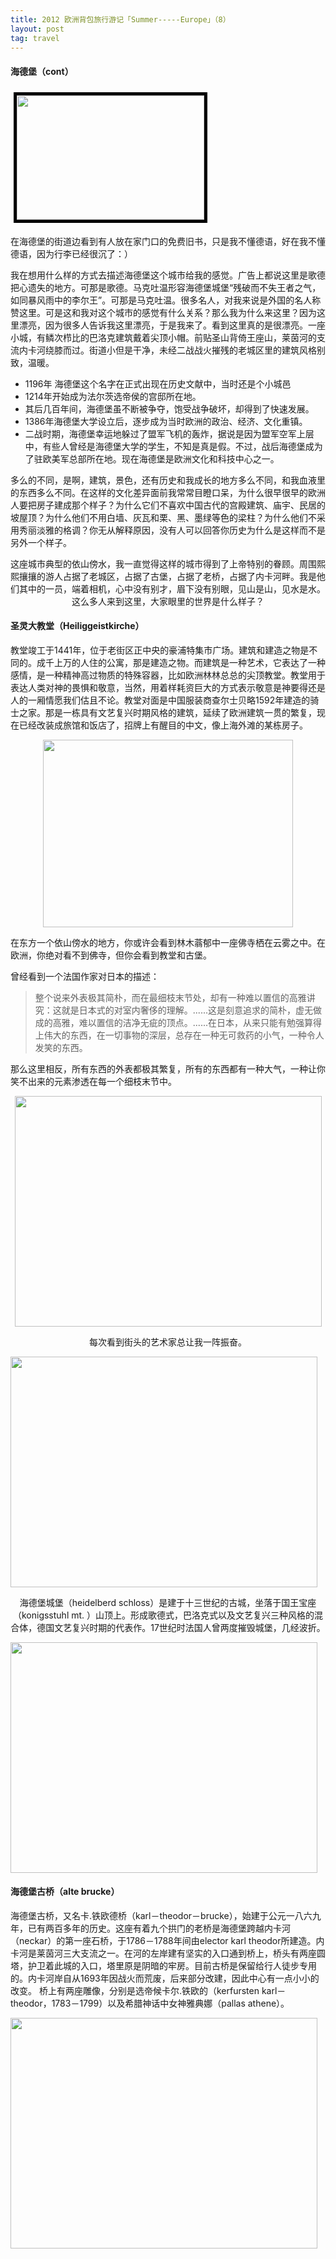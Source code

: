 ```yaml
---
title: 2012 欧洲背包旅行游记「Summer-----Europe」（8）
layout: post
tag: travel
---
```


#### 海德堡（cont）

<a href="http://linhui.org/images/posts/DSC_0047.jpg"><img class="size-medium wp-image-243 alignleft" style="border-width: 5px; border-color: black; border-style: solid; margin: 5px;" title="DSC_0047" src="http://linhui.org/images/posts/DSC_0047-300x199.jpg" alt="" width="300" height="199" /></a>

在海德堡的街道边看到有人放在家门口的免费旧书，只是我不懂德语，好在我不懂德语，因为行李已经很沉了：）

我在想用什么样的方式去描述海德堡这个城市给我的感觉。广告上都说这里是歌德把心遗失的地方。可那是歌德。马克吐温形容海德堡城堡“残破而不失王者之气，如同暴风雨中的李尔王”。可那是马克吐温。很多名人，对我来说是外国的名人称赞这里。可是这和我对这个城市的感觉有什么关系？那么我为什么来这里？因为这里漂亮，因为很多人告诉我这里漂亮，于是我来了。看到这里真的是很漂亮。一座小城，有鳞次栉比的巴洛克建筑戴着尖顶小帽。前贴圣山背倚王座山，莱茵河的支流内卡河绕膝而过。街道小但是干净，未经二战战火摧残的老城区里的建筑风格别致，温暖。

<ul>
  <li>1196年 海德堡这个名字在正式出现在历史文献中，当时还是个小城邑</li>
	<li>1214年开始成为法尔茨选帝侯的宫邸所在地。</li>
	<li>其后几百年间，海德堡虽不断被争夺，饱受战争破坏，却得到了快速发展。</li>
	<li>1386年海德堡大学设立后，逐步成为当时欧洲的政治、经济、文化重镇。</li>
	<li>二战时期，海德堡幸运地躲过了盟军飞机的轰炸，据说是因为盟军空军上层中，有些人曾经是海德堡大学的学生，不知是真是假。不过，战后海德堡成为了驻欧美军总部所在地。现在海德堡是欧洲文化和科技中心之一。</li>
</ul>

多么的不同，是啊，建筑，景色，还有历史和我成长的地方多么不同，和我血液里的东西多么不同。在这样的文化差异面前我常常目瞪口呆，为什么很早很早的欧洲人要把房子建成那个样子？为什么它们不喜欢中国古代的宫殿建筑、庙宇、民居的坡屋顶？为什么他们不用白墙、灰瓦和栗、黑、墨绿等色的梁柱？为什么他们不采用秀丽淡雅的格调？你无从解释原因，没有人可以回答你历史为什么是这样而不是另外一个样子。


<p style="text-align: center;">这座城市典型的依山傍水，我一直觉得这样的城市得到了上帝特别的眷顾。周围熙熙攘攘的游人占据了老城区，占据了古堡，占据了老桥，占据了内卡河畔。我是他们其中的一员，端着相机，心中没有别才，眉下没有别眼，见山是山，见水是水。这么多人来到这里，大家眼里的世界是什么样子？</p>

#### 圣灵大教堂（Heiliggeistkirche）

教堂竣工于1441年，位于老街区正中央的豪浦特集市广场。建筑和建造之物是不同的。成千上万的人住的公寓，那是建造之物。而建筑是一种艺术，它表达了一种感情，是一种精神高过物质的特殊容器，比如欧洲林林总总的尖顶教堂。教堂用于表达人类对神的畏惧和敬意，当然，用着样耗资巨大的方式表示敬意是神要得还是人的一厢情愿我们估且不论。教堂对面是中国服装商查尔士贝略1592年建造的骑士之家。那是一栋具有文艺复兴时期风格的建筑，延续了欧洲建筑一贯的繁复，现在已经改装成旅馆和饭店了，招牌上有醒目的中文，像上海外滩的某栋房子。

<p style="text-align: center;">
<a href="http://linhui.org/images/posts/coheidberg21.jpg"><img class=" wp-image-254 aligncenter" title="coheidberg2" src="http://linhui.org/images/posts/coheidberg21-300x225.jpg" alt="" width="400" height="300" /></a></p>

在东方一个依山傍水的地方，你或许会看到林木蓊郁中一座佛寺栖在云雾之中。在欧洲，你绝对看不到佛寺，但你会看到教堂和古堡。

曾经看到一个法国作家对日本的描述：

<blockquote>整个说来外表极其简朴，而在最细枝末节处，却有一种难以置信的高雅讲究：这就是日本式的对室内奢侈的理解。......这是刻意追求的简朴，虚无做成的高雅，难以置信的洁净无疵的顶点。......在日本，从来只能有勉强算得上伟大的东西，在一切事物的深层，总存在一种无可救药的小气，一种令人发笑的东西。</blockquote>

那么这里相反，所有东西的外表都极其繁复，所有的东西都有一种大气，一种让你笑不出来的元素渗透在每一个细枝末节中。

<p style="text-align: center;"><a href="http://linhui.org/images/posts/coheidberg3.jpg"><img class="wp-image-258 aligncenter" title="coheidberg3" src="http://linhui.org/images/posts/coheidberg3-1024x768.jpg" alt="" width="491" height="369" /></a></p>

<p style="text-align: center;">每次看到街头的艺术家总让我一阵振奋。

<a href="http://linhui.org/images/posts/DSC_0068.jpg"><img class="wp-image-260 aligncenter" title="DSC_0068" src="http://linhui.org/images/posts/DSC_0068-1024x725.jpg" alt="" width="491" height="369" /></a></p>
<p style="text-align: center;">海德堡城堡（heidelberd schloss）是建于十三世纪的古城，坐落于国王宝座（konigsstuhl mt. ）山顶上。形成歌德式，巴洛克式以及文艺复兴三种风格的混合体，德国文艺复兴时期的代表作。17世纪时法国人曾两度摧毁城堡，几经波折。</p>

<p><a href="http://linhui.org/images/posts/coheidberg5.jpg"><img class="size-large wp-image-262 aligncenter" title="coheidberg5" src="http://linhui.org/images/posts/coheidberg5-1024x768.jpg" alt="" width="491" height="369" /></a></p>

#### 海德堡古桥（alte brucke）

海德堡古桥，又名卡.铁欧德桥（karl－theodor－brucke），始建于公元一八六九年，已有两百多年的历史。这座有着九个拱门的老桥是海德堡跨越内卡河（neckar）的第一座石桥，于1786－1788年间由elector karl theodor所建造。内卡河是莱茵河三大支流之一。在河的左岸建有坚实的入口通到桥上，桥头有两座圆塔，护卫着此城的入口，塔里原是阴暗的牢房。目前古桥是保留给行人徒步专用的。内卡河岸自从1693年因战火而荒废，后来部分改建，因此中心有一点小小的改变。
桥上有两座雕像，分别是选帝候卡尔.铁欧的（kerfursten karl－theodor，1783－1799）以及希腊神话中女神雅典娜（pallas athene）。

<p><a href="http://linhui.org/images/posts/coheidberg4.jpg"><img class="size-large wp-image-263 aligncenter" title="coheidberg4" src="http://linhui.org/images/posts/coheidberg4-1024x768.jpg" alt="" width="491" height="369" /></a></p>

